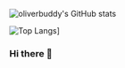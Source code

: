 
![oliverbuddy's GitHub stats](https://github-readme-stats.vercel.app/api?username=oliverbuddy&theme=radical&show_icons=true&count_private=true)


![Top Langs](https://github-readme-stats.vercel.app/api/top-langs/?username=oliverbuddy&layout=compact)]



### Hi there 👋

<!-- **oliverbuddy/oliverbuddy** is a ✨ _special_ ✨ repository because its `README.md` (this file) appears on your GitHub profile.

Here are some ideas to get you started:

- 🔭 I’m currently working on ...
- 🌱 I’m currently learning ...
- 👯 I’m looking to collaborate on ...
- 🤔 I’m looking for help with ...
- 💬 Ask me about ...
- 📫 How to reach me: ...
- 😄 Pronouns: ...
- ⚡ Fun fact: ...

-->




